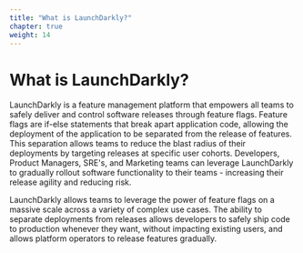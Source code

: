 ```yaml
---
title: "What is LaunchDarkly?"
chapter: true
weight: 14
---
```


# What is LaunchDarkly?

LaunchDarkly is a feature management platform that empowers all teams to safely deliver and control software releases through feature flags. Feature flags are if-else statements that break apart application code, allowing the deployment of the application to be separated from the release of features. This separation allows teams to reduce the blast radius of their deployments by targeting releases at specific user cohorts. Developers, Product Managers, SRE's, and Marketing teams can leverage LaunchDarkly to gradually rollout software functionality to their teams - increasing their release agility and reducing risk.  

LaunchDarkly allows teams to leverage the power of feature flags on a massive scale across a variety of complex use cases. The ability to separate deployments from releases allows developers to safely ship code to production whenever they want, without impacting existing users, and allows platform operators to release features gradually. 